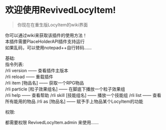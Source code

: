 # 欢迎使用RevivedLocyItem!  
> 你现在在重生版LocyItem的wiki界面

你可以通过wiki来获取该插件的使用方法！  
本插件需要PlaceHolderAPI插件支持运行    
如果乱码，可以使用notepad++自行转码……  
  
基础:  
指令列表:  
/rli version —— 查看插件主版本  
/rli reload —— 重载插件  
/rli item [物品名] —— 获取一个RPG物品  
/rli particle [粒子效果组名] —— 在脚底下播放一个粒子效果组  
/rli help —— 查看帮助
/rli skill [技能组名] —— 播放一个技能组
/rli list —— 查看所有能用的物品
/rli as [物品名] —— 赋予手上物品某个LocyItem的功能

权限:  

都需要权限 RevivedLocyItem.admin 来使用……


